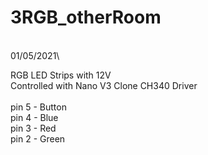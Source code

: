 # 3RGB_otherRoom
\
01/05/2021\

RGB LED Strips with 12V\
Controlled with Nano V3 Clone CH340 Driver\
\
pin 5 - Button\
pin 4 - Blue\
pin 3 - Red\
pin 2 - Green
